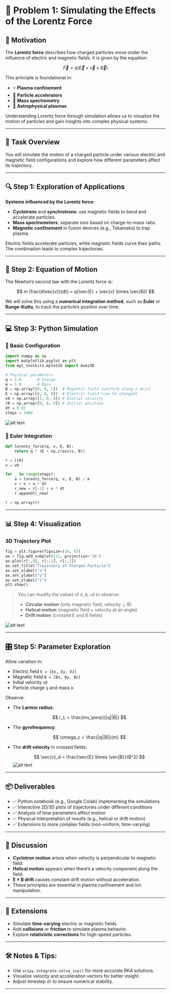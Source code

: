 # 🧲 Problem 1: Simulating the Effects of the Lorentz Force

## 📘 Motivation

The **Lorentz force** describes how charged particles move under the influence of electric and magnetic fields. It is given by the equation:

$$
\vec{F} = q(\vec{E} + \vec{v} \times \vec{B})
$$

This principle is foundational in:

* ⚡ **Plasma confinement**
* 🚀 **Particle accelerators**
* 🔬 **Mass spectrometry**
* 🌌 **Astrophysical plasmas**

Understanding Lorentz force through simulation allows us to visualize the motion of particles and gain insights into complex physical systems.

---

## 🎯 Task Overview

You will simulate the motion of a charged particle under various electric and magnetic field configurations and explore how different parameters affect its trajectory.

---

## 🔍 Step 1: Exploration of Applications

**Systems influenced by the Lorentz force:**

* **Cyclotrons** and **synchrotrons**: use magnetic fields to bend and accelerate particles.
* **Mass spectrometers**: separate ions based on charge-to-mass ratio.
* **Magnetic confinement** in fusion devices (e.g., Tokamaks) to trap plasma.

Electric fields accelerate particles, while magnetic fields curve their paths. The combination leads to complex trajectories.

---

## 🧮 Step 2: Equation of Motion

The Newton’s second law with the Lorentz force is:

$$
m \frac{d\vec{v}}{dt} = q(\vec{E} + \vec{v} \times \vec{B})
$$

We will solve this using a **numerical integration method**, such as **Euler** or **Runge-Kutta**, to track the particle’s position over time.

---

## 💻 Step 3: Python Simulation

### 🔧 Basic Configuration

```python
import numpy as np
import matplotlib.pyplot as plt
from mpl_toolkits.mplot3d import Axes3D

# Physical parameters
q = 1.0       # Charge
m = 1.0       # Mass
B = np.array([0, 0, 1])  # Magnetic field (uniform along z-axis)
E = np.array([0, 0, 0])  # Electric field (can be changed)
v0 = np.array([1, 0, 0]) # Initial velocity
r0 = np.array([0, 0, 0]) # Initial position
dt = 0.01
steps = 1000
```
![alt text](image-3.png)


### 🔁 Euler Integration

```python
def lorentz_force(q, v, E, B):
    return q * (E + np.cross(v, B))

r = [r0]
v = v0

for _ in range(steps):
    a = lorentz_force(q, v, E, B) / m
    v = v + a * dt
    r_new = r[-1] + v * dt
    r.append(r_new)

r = np.array(r)
```

---

## 📊 Step 4: Visualization

### 3D Trajectory Plot

```python
fig = plt.figure(figsize=(10, 6))
ax = fig.add_subplot(111, projection='3d')
ax.plot(r[:,0], r[:,1], r[:,2])
ax.set_title("Trajectory of Charged Particle")
ax.set_xlabel("x")
ax.set_ylabel("y")
ax.set_zlabel("z")
plt.show()
```

> You can modify the values of `E`, `B`, `v0` to observe:
>
> * **Circular motion** (only magnetic field, velocity ⊥ B)
> * **Helical motion** (magnetic field + velocity at an angle)
> * **Drift motion** (crossed E and B fields)

![alt text](image-5.png)

---

## 🎛️ Step 5: Parameter Exploration

Allow variation in:

* Electric field `E = [Ex, Ey, Ez]`
* Magnetic field `B = [Bx, By, Bz]`
* Initial velocity `v0`
* Particle charge `q` and mass `m`

Observe:

* The **Larmor radius**:

  $$
  r_L = \frac{mv_\perp}{|q||B|}
  $$

* The **gyrofrequency**:

  $$
  \omega_c = \frac{|q||B|}{m}
  $$

* The **drift velocity** in crossed fields:

  $$
  \vec{v}_d = \frac{\vec{E} \times \vec{B}}{B^2}
  $$
![alt text](image-4.png)
---

## 📦 Deliverables

* ✅ Python notebook (e.g., Google Colab) implementing the simulations
* ✅ Interactive 2D/3D plots of trajectories under different conditions
* ✅ Analysis of how parameters affect motion
* ✅ Physical interpretation of results (e.g., helical or drift motion)
* ✅ Extensions to more complex fields (non-uniform, time-varying)

---

## 🧠 Discussion

* **Cyclotron motion** arises when velocity is perpendicular to magnetic field.
* **Helical motion** appears when there’s a velocity component along the field.
* **E × B drift** causes constant drift motion without acceleration.
* These principles are essential in plasma confinement and ion manipulation.

---

## 🔄 Extensions

* Simulate **time-varying** electric or magnetic fields.
* Add **collisions** or **friction** to simulate plasma behavior.
* Explore **relativistic corrections** for high-speed particles.

---

## 🛠️ Notes & Tips:

* Use `scipy.integrate.solve_ivp()` for more accurate RK4 solutions.
* Visualize velocity and acceleration vectors for better insight.
* Adjust timestep `dt` to ensure numerical stability.

---

